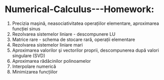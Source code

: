 # Numerical-Calculus---Homework:
  1. Precizia maşină, neasociativitatea operațiilor elementare, aproximarea funcției sinus
  2. Rezolvarea sistemelor liniare - descompunere LU
  3. Matrice rare - schema de stocare rară, operații elementare
  4. Rezolvarea sistemelor liniare mari
  5. Aproximarea valorilor şi vectorilor proprii, descompunerea după valori singulare (SVD)
  6. Aproximarea rădăcinilor  polinoamelor
  7. Interpolare numerică
  8. Minimizarea funcțiilor
